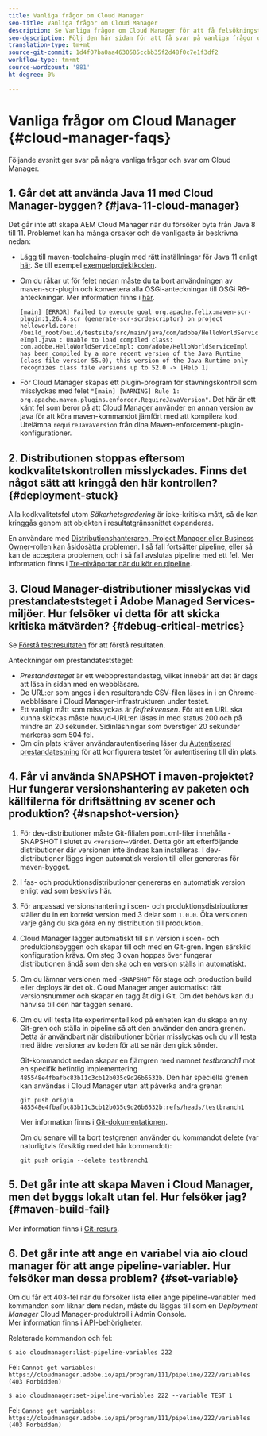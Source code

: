 ```yaml
---
title: Vanliga frågor om Cloud Manager
seo-title: Vanliga frågor om Cloud Manager
description: Se Vanliga frågor om Cloud Manager för att få felsökningstips
seo-description: Följ den här sidan för att få svar på vanliga frågor om Cloud Manager
translation-type: tm+mt
source-git-commit: 1d4f07ba0aa4630585ccbb35f2d48f0c7e1f3df2
workflow-type: tm+mt
source-wordcount: '881'
ht-degree: 0%

---
```



# Vanliga frågor om Cloud Manager {#cloud-manager-faqs}

Följande avsnitt ger svar på några vanliga frågor och svar om Cloud Manager.

## 1. Går det att använda Java 11 med Cloud Manager-byggen? {#java-11-cloud-manager}

Det går inte att skapa AEM Cloud Manager när du försöker byta från Java 8 till 11. Problemet kan ha många orsaker och de vanligaste är beskrivna nedan:

* Lägg till maven-toolchains-plugin med rätt inställningar för Java 11 enligt [här](https://experienceleague.adobe.com/docs/experience-manager-cloud-manager/using/getting-started/create-application-project/using-the-wizard.html?lang=en#getting-started).  Se till exempel [exempelprojektkoden](https://github.com/adobe/aem-guides-wknd/commit/6cb5238cb6b932735dcf91b21b0d835ae3a7fe75).

* Om du råkar ut för felet nedan måste du ta bort användningen av maven-scr-plugin och konvertera alla OSGi-anteckningar till OSGi R6-anteckningar. Mer information finns i [här](https://cqdump.wordpress.com/2019/01/03/from-scr-annotations-to-osgi-annotations/).

   `[main] [ERROR] Failed to execute goal org.apache.felix:maven-scr-plugin:1.26.4:scr (generate-scr-scrdescriptor) on project helloworld.core: /build_root/build/testsite/src/main/java/com/adobe/HelloWorldServiceImpl.java : Unable to load compiled class: com.adobe.HelloWorldServiceImpl: com/adobe/HelloWorldServiceImpl has been compiled by a more recent version of the Java Runtime (class file version 55.0), this version of the Java Runtime only recognizes class file versions up to 52.0 -> [Help 1]`

* För Cloud Manager skapas ett plugin-program för stavningskontroll som misslyckas med felet `"[main] [WARNING] Rule 1: org.apache.maven.plugins.enforcer.RequireJavaVersion"`. Det här är ett känt fel som beror på att Cloud Manager använder en annan version av java för att köra maven-kommandot jämfört med att kompilera kod. Utelämna `requireJavaVersion` från dina Maven-enforcement-plugin-konfigurationer.

## 2. Distributionen stoppas eftersom kodkvalitetskontrollen misslyckades. Finns det något sätt att kringgå den här kontrollen? {#deployment-stuck}

Alla kodkvalitetsfel utom *Säkerhetsgradering* är icke-kritiska mått, så de kan kringgås genom att objekten i resultatgränssnittet expanderas.

En användare med [Distributionshanteraren, Project Manager eller Business Owner](https://experienceleague.adobe.com/docs/experience-manager-cloud-manager/using/requirements/setting-up-users-and-roles.html?lang=en#requirements)-rollen kan åsidosätta problemen. I så fall fortsätter pipeline, eller så kan de acceptera problemen, och i så fall avslutas pipeline med ett fel.  Mer information finns i [Tre-nivåportar när du kör en pipeline](https://experienceleague.adobe.com/docs/experience-manager-cloud-manager/using/how-to-use/understand-your-test-results.html?lang=en#how-to-use).

## 3. Cloud Manager-distributioner misslyckas vid prestandateststeget i Adobe Managed Services-miljöer. Hur felsöker vi detta för att skicka kritiska mätvärden? {#debug-critical-metrics}

Se [Förstå testresultaten](https://experienceleague.adobe.com/docs/experience-manager-cloud-manager/using/how-to-use/understand-your-test-results.html?lang=en#how-to-use) för att förstå resultaten.

Anteckningar om prestandateststeget:

* *Prestandasteget* är ett webbprestandasteg, vilket innebär att det är dags att läsa in sidan med en webbläsare.
* De URL:er som anges i den resulterande CSV-filen läses in i en Chrome-webbläsare i Cloud Manager-infrastrukturen under testet.
* Ett vanligt mått som misslyckas är *felfrekvensen*. För att en URL ska kunna skickas måste huvud-URL:en läsas in med status 200 och på mindre än 20 sekunder. Sidinläsningar som överstiger 20 sekunder markeras som 504 fel.
* Om din plats kräver användarautentisering läser du [Autentiserad prestandatestning](https://experienceleague.adobe.com/docs/experience-manager-cloud-manager/using/how-to-use/configuring-pipeline.html?lang=en#how-to-use) för att konfigurera testet för autentisering till din plats.

## 4. Får vi använda SNAPSHOT i maven-projektet? Hur fungerar versionshantering av paketen och källfilerna för driftsättning av scener och produktion? {#snapshot-version}

1. För dev-distributioner måste Git-filialen pom.xml-filer innehålla -SNAPSHOT i slutet av `<version>`-värdet. Detta gör att efterföljande distributioner där versionen inte ändras kan installeras. I dev-distributioner läggs ingen automatisk version till eller genereras för maven-bygget.

1. I fas- och produktionsdistributioner genereras en automatisk version enligt vad som beskrivs här.

1. För anpassad versionshantering i scen- och produktionsdistributioner ställer du in en korrekt version med 3 delar som `1.0.0`. Öka versionen varje gång du ska göra en ny distribution till produktion.

1. Cloud Manager lägger automatiskt till sin version i scen- och produktionsbyggen och skapar till och med en Git-gren. Ingen särskild konfiguration krävs. Om steg 3 ovan hoppas över fungerar distributionen ändå som den ska och en version ställs in automatiskt.

1. Om du lämnar versionen med `-SNAPSHOT` för stage och production build eller deploys är det ok. Cloud Manager anger automatiskt rätt versionsnummer och skapar en tagg åt dig i Git. Om det behövs kan du hänvisa till den här taggen senare.

1. Om du vill testa lite experimentell kod på enheten kan du skapa en ny Git-gren och ställa in pipeline så att den använder den andra grenen.  Detta är användbart när distributioner börjar misslyckas och du vill testa med äldre versioner av koden för att se när den gick sönder.

   Git-kommandot nedan skapar en fjärrgren med namnet *testbranch1* mot en specifik befintlig implementering `485548e4fbafbc83b11c3cb12b035c9d26b6532b`.  Den här speciella grenen kan användas i Cloud Manager utan att påverka andra grenar:

   `git push origin 485548e4fbafbc83b11c3cb12b035c9d26b6532b:refs/heads/testbranch1`

   Mer information finns i [Git-dokumentationen](https://git-scm.com/book/en/v2/Git-Internals-Git-References).

   Om du senare vill ta bort testgrenen använder du kommandot delete (var naturligtvis försiktig med det här kommandot):

   `git push origin --delete testbranch1`

## 5. Det går inte att skapa Maven i Cloud Manager, men det byggs lokalt utan fel. Hur felsöker jag? {#maven-build-fail}

Mer information finns i [Git-resurs](https://github.com/cqsupport/cloud-manager/blob/main/cm-build-step-fails.md).

## 6. Det går inte att ange en variabel via aio cloud manager för att ange pipeline-variabler. Hur felsöker man dessa problem? {#set-variable}

Om du får ett 403-fel när du försöker lista eller ange pipeline-variabler med kommandon som liknar dem nedan, måste du läggas till som en *Deployment Manager* Cloud Manager-produktroll i Admin Console.\
Mer information finns i [API-behörigheter](https://www.adobe.io/apis/experiencecloud/cloud-manager/docs.html#!AdobeDocs/cloudmanager-api-docs/master/permissions.md).

Relaterade kommandon och fel:

`$ aio cloudmanager:list-pipeline-variables 222`

Fel: `Cannot get variables: https://cloudmanager.adobe.io/api/program/111/pipeline/222/variables (403 Forbidden)`

`$ aio cloudmanager:set-pipeline-variables 222 --variable TEST 1`

Fel: `Cannot get variables: https://cloudmanager.adobe.io/api/program/111/pipeline/222/variables (403 Forbidden)`
